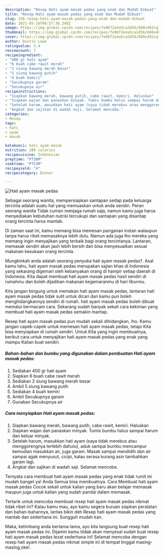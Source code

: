 ```yaml
---
description: "Resep Hati ayam masak pedas yang enak dan Mudah Dibuat"
title: "Resep Hati ayam masak pedas yang enak dan Mudah Dibuat"
slug: 326-resep-hati-ayam-masak-pedas-yang-enak-dan-mudah-dibuat
date: 2021-05-16T06:57:36.348Z
image: https://img-global.cpcdn.com/recipes/fe96f2e4a5ca2d56/680x482cq70/hati-ayam-masak-pedas-foto-resep-utama.jpg
thumbnail: https://img-global.cpcdn.com/recipes/fe96f2e4a5ca2d56/680x482cq70/hati-ayam-masak-pedas-foto-resep-utama.jpg
cover: https://img-global.cpcdn.com/recipes/fe96f2e4a5ca2d56/680x482cq70/hati-ayam-masak-pedas-foto-resep-utama.jpg
author: Dustin Lowe
ratingvalue: 3.4
reviewcount: 7
recipeingredient:
- "400 gr hati ayam"
- "6 buah cabe rawit merah"
- "2 siung bawang merah besar"
- "5 siung bawang putih"
- "4 buah kemiri"
- "Secukupnya garam"
- "Secukupnya air"
recipeinstructions:
- "Siapkan bawang merah, bawang putih, cabe rawit, kemiri. Haluskan"
- "Siapkan wajan dan panaskan minyak. Tumis bumbu halus sampai harum dan keluar minyak."
- "Setelah harum, masukkan hati ayam (saya tidak merebus atau menggorengnya terlebih dahulu), aduk sampai bumbu mencampur kemudian masukkan air, juga garam. Masak sampai mendidih dan air sampai agak menyusut, cicipi, kalau serasa kurang asin tambahkan garam lagi."
- "Angkat dan sajikan di wadah saji. Selamat mencoba."
categories:
- Resep
tags:
- hati
- ayam
- masak

katakunci: hati ayam masak 
nutrition: 289 calories
recipecuisine: Indonesian
preptime: "PT38M"
cooktime: "PT53M"
recipeyield: "4"
recipecategory: Dinner

---
```



![Hati ayam masak pedas](https://img-global.cpcdn.com/recipes/fe96f2e4a5ca2d56/680x482cq70/hati-ayam-masak-pedas-foto-resep-utama.jpg)

Sebagai seorang wanita, mempersiapkan santapan sedap pada keluarga tercinta adalah suatu hal yang memuaskan untuk anda sendiri. Peran seorang  wanita Tidak cuman menjaga rumah saja, namun kamu juga harus menyediakan kebutuhan nutrisi tercukupi dan santapan yang disantap orang tercinta harus mantab.

Di zaman  saat ini, kamu memang bisa memesan panganan instan walaupun tanpa harus ribet memasaknya lebih dulu. Namun ada juga lho mereka yang memang ingin menyajikan yang terbaik bagi orang tercintanya. Lantaran, memasak sendiri akan jauh lebih bersih dan bisa menyesuaikan sesuai makanan kesukaan orang tercinta. 



Mungkinkah anda adalah seorang penyuka hati ayam masak pedas?. Asal kamu tahu, hati ayam masak pedas merupakan sajian khas di Indonesia yang sekarang digemari oleh kebanyakan orang di hampir setiap daerah di Indonesia. Kita dapat membuat hati ayam masak pedas hasil sendiri di rumahmu dan boleh dijadikan makanan kegemaranmu di hari liburmu.

Kita jangan bingung untuk memakan hati ayam masak pedas, lantaran hati ayam masak pedas tidak sulit untuk dicari dan kamu pun boleh menghidangkannya sendiri di rumah. hati ayam masak pedas boleh dibuat memalui bermacam cara. Sekarang sudah banyak sekali cara kekinian yang membuat hati ayam masak pedas semakin mantap.

Resep hati ayam masak pedas pun mudah sekali dihidangkan, lho. Kamu jangan capek-capek untuk memesan hati ayam masak pedas, tetapi Kita bisa menyiapkan di rumah sendiri. Untuk Kita yang ingin membuatnya, berikut cara untuk menyajikan hati ayam masak pedas yang enak yang mampu Kalian buat sendiri.

<!--inarticleads1-->

##### Bahan-bahan dan bumbu yang digunakan dalam pembuatan Hati ayam masak pedas:

1. Sediakan 400 gr hati ayam
1. Siapkan 6 buah cabe rawit merah
1. Sediakan 2 siung bawang merah besar
1. Ambil 5 siung bawang putih
1. Sediakan 4 buah kemiri
1. Ambil Secukupnya garam
1. Gunakan Secukupnya air




<!--inarticleads2-->

##### Cara menyiapkan Hati ayam masak pedas:

1. Siapkan bawang merah, bawang putih, cabe rawit, kemiri. Haluskan
1. Siapkan wajan dan panaskan minyak. Tumis bumbu halus sampai harum dan keluar minyak.
1. Setelah harum, masukkan hati ayam (saya tidak merebus atau menggorengnya terlebih dahulu), aduk sampai bumbu mencampur kemudian masukkan air, juga garam. Masak sampai mendidih dan air sampai agak menyusut, cicipi, kalau serasa kurang asin tambahkan garam lagi.
1. Angkat dan sajikan di wadah saji. Selamat mencoba.




Ternyata cara membuat hati ayam masak pedas yang enak tidak rumit ini mudah banget ya! Anda Semua bisa membuatnya. Cara Membuat hati ayam masak pedas Cocok sekali untuk kalian yang baru akan belajar memasak maupun juga untuk kalian yang sudah pandai dalam memasak.

Tertarik untuk mencoba membuat resep hati ayam masak pedas nikmat tidak ribet ini? Kalau kamu mau, ayo kamu segera buruan siapkan peralatan dan bahan-bahannya, lantas bikin deh Resep hati ayam masak pedas yang mantab dan sederhana ini. Sungguh mudah kan. 

Maka, ketimbang anda berlama-lama, ayo kita langsung buat resep hati ayam masak pedas ini. Dijamin kamu tiidak akan menyesal sudah buat resep hati ayam masak pedas lezat sederhana ini! Selamat mencoba dengan resep hati ayam masak pedas nikmat simple ini di tempat tinggal masing-masing,oke!.


